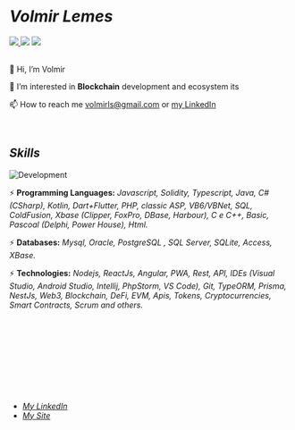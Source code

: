 # **_Volmir Lemes_**

<a href="mailto:volmirls@gmail.com">
<img src="https://img.shields.io/badge/-volmirls@gmail.com-c14438?color=blueviolet&style=plastic&logo=Gmail&logoColor=white&link=mailto:volmirls@gmail.com&labelColor=orange" />
</a> <a href="https://www.linkedin.com/in/volmirls/">
<img src="https://img.shields.io/badge/-Volmir_Lemes-blue?color=blueviolet&style=plastic&logo=Linkedin&logoColor=white&labelColor=orange&link=https://www.linkedin.com/in/volmirls/" /></a> <a href="https://twitter.com/volmir">
<img src="https://img.shields.io/badge/-Volmir-blue?style=plastic&color=blueviolet&logo=Twitter&labelColor=orange&logoColor=white&link=https://twitter.com/volmir" /></a>  



<br />
<br />

👋 Hi, I’m Volmir

👀 I’m interested in **Blockchain** development and ecosystem its 

📫 How to reach me volmirls@gmail.com or [my LinkedIn](https://www.linkedin.com/in/volmirls/)


<br />

## **_Skills_**
![Development](https://img.shields.io/badge/frontend_|_backend_|_mobile_|_blockchain-blue?color=orange&label=Development&logo=java&style=for-the-badge&labelColor=blueviolet)


⚡  **Programming Languages:** 
_Javascript, Solidity, Typescript, Java, C# (CSharp), Kotlin, Dart+Flutter, PHP, classic ASP, VB6/VBNet, SQL, ColdFusion, Xbase (Clipper, FoxPro, DBase, Harbour), C e C++, Basic, Pascoal (Delphi, Power House), Html._

⚡  **Databases:** 
_Mysql, Oracle, PostgreSQL , SQL Server, SQLite, Access, XBase._

⚡  **Technologies:** 
_Nodejs, ReactJs, Angular, PWA, Rest, API, IDEs (Visual Studio, Android Studio, Intellij, PhpStorm, VS Code), Git, TypeORM, Prisma, NestJs, Web3, Blockchain, DeFi, EVM, Apis, Tokens, Cryptocurrencies, Smart Contracts, Scrum and others._



<br />
<br />
<br />
<br />
<br />
<br />
<br />
<br />

* _[My LinkedIn](https://www.linkedin.com/in/volmirls/)_
* _[My Site](http://www.volmir.com.br?o=github)_




